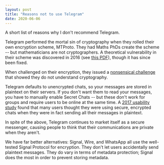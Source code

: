 ```yaml
---
layout: post
title: "Reasons not to use Telegram"
date: 2020-06-06
---
```


A short list of reasons why I don't recommend Telegram.

<!--more-->

Telegram performed the mortal sin of cryptography when they rolled their own encryption scheme, MTProto. They had Maths PhDs create the scheme -- but mathematicians are not cryptographers. A theoretical vulnerability in their scheme was discovered in 2016 (see [this PDF](https://dl.acm.org/doi/pdf/10.1145/2994459.2994468)), though it has since been fixed.

When challenged on their encryption, they issued a [nonsensical challenge](https://web.archive.org/web/20171213214126/https://moxie.org/blog/telegram-crypto-challenge/) that showed they do not understand cryptography.

Telegram defaults to unencrypted chats, so your messages are stored in plaintext on their servers. If you don't want them to read your messages, you have to manually enable Secret Chats -- but these don't work for groups and require users to be online at the same time. A [2017 usability study](https://discovery.ucl.ac.uk/id/eprint/1560501/1/Abu-Salma%20et%20al.%20-%202017%20-%20The%20Security%20Blanket%20of%20the%20Chat%20World%20An%20Analyti.pdf) found that many users thought they were using secure, encrypted chats when they were in fact sending all their messages in plaintext.

In spite of the above, Telegram continues to market itself as a secure messenger, causing people to think that their communications are private when they aren't.

We have far better alternatives: Signal, Wire, and WhatsApp all use the well-tested Signal Protocol for encryption. They don't let users accidentally send plaintext messages. They do vary in terms of metadata protection; Signal does the most in order to prevent storing metadata.
